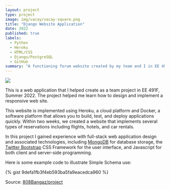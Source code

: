 ```yaml
---
layout: project
type: project
image: img/vacay/vacay-square.png
title: "Django Website Application"
date: 2022
published: true
labels:
  - Python
  - Heroku
  - HTML/CSS
  - Django/PostgreSQL
  - GitHub
summary: "A functioning forum website created by my team and I in EE 491F."
---
```


<img class="img-fluid" src="../img/vacay/vacay-home-page.png">

This is a web application that I helped create as a team project in EE 491F, Summer 2022. The project helped me learn how to design and implement a responsive web site.

This website is implemented using Heroku, a cloud platform and Docker, a software platform that allows you to build, test, and deploy applications quickly. Within two weeks, we created a website that implements several types of reservations including flights, hotels, and car rentals.

In this project I gained experience with full-stack web application design and associated technologies, including [MongoDB](http://mongodb.com) for database storage, the [Twitter Bootstrap](http://getbootstrap.com/) CSS Framework for the user interface, and Javascript for both client and server-side programming. 

Here is some example code to illustrate Simple Schema use:

{% gist 9defa1fb3f4eb593ba5fa9eacedca960 %}
 
Source: <a href="https://github.com/EE491F-808Bangaz/project">808Bangaz/project</a>
